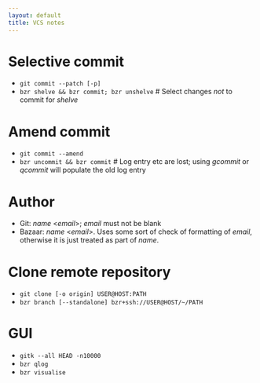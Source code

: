 ```yaml
---
layout: default
title: VCS notes
---
```


# Selective commit #
* `git commit --patch [-p]`
* `bzr shelve && bzr commit; bzr unshelve`  # Select changes _not_ to commit
    for _shelve_

# Amend commit #
* `git commit --amend`
* `bzr uncommit && bzr commit`  # Log entry etc are lost; using _gcommit_ or
    _qcommit_ will populate the old log entry

# Author #
* Git: _name_ &lt;_email_&gt;; _email_ must not be blank
* Bazaar: _name_ &lt;_email_&gt;. Uses some sort of check of formatting of
    _email_, otherwise it is just treated as part of _name_.

# Clone remote repository #
* `git clone [-o origin] USER@HOST:PATH`
* `bzr branch [--standalone] bzr+ssh://USER@HOST/~/PATH`

# GUI #
* `gitk --all HEAD -n10000`
* `bzr qlog`
* `bzr visualise`
